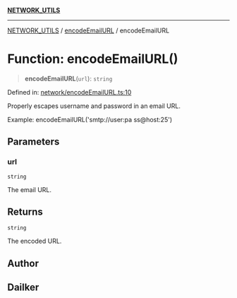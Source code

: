 [**NETWORK_UTILS**](../../README.md)

***

[NETWORK_UTILS](../../README.md) / [encodeEmailURL](../README.md) / encodeEmailURL

# Function: encodeEmailURL()

> **encodeEmailURL**(`url`): `string`

Defined in: [network/encodeEmailURL.ts:10](https://github.com/dailker/everyutil-js/blob/b3e269da55b7d96c15eb37e98c5c4f6b94f05f6f/src/network/encodeEmailURL.ts#L10)

Properly escapes username and password in an email URL.

Example: encodeEmailURL('smtp://user:pa ss@host:25')

## Parameters

### url

`string`

The email URL.

## Returns

`string`

The encoded URL.

## Author

## Dailker
